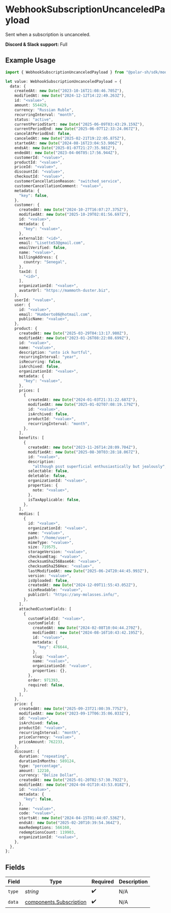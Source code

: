 # WebhookSubscriptionUncanceledPayload

Sent when a subscription is uncanceled.

**Discord & Slack support:** Full

## Example Usage

```typescript
import { WebhookSubscriptionUncanceledPayload } from "@polar-sh/sdk/models/components/webhooksubscriptionuncanceledpayload.js";

let value: WebhookSubscriptionUncanceledPayload = {
  data: {
    createdAt: new Date("2023-10-16T21:08:46.705Z"),
    modifiedAt: new Date("2024-12-12T14:22:49.263Z"),
    id: "<value>",
    amount: 554429,
    currency: "Russian Ruble",
    recurringInterval: "month",
    status: "active",
    currentPeriodStart: new Date("2025-06-09T03:43:29.159Z"),
    currentPeriodEnd: new Date("2025-06-07T12:33:24.067Z"),
    cancelAtPeriodEnd: false,
    canceledAt: new Date("2025-02-21T19:22:05.875Z"),
    startedAt: new Date("2024-08-16T23:04:53.906Z"),
    endsAt: new Date("2025-01-07T21:27:35.981Z"),
    endedAt: new Date("2023-04-06T05:17:56.944Z"),
    customerId: "<value>",
    productId: "<value>",
    priceId: "<value>",
    discountId: "<value>",
    checkoutId: "<value>",
    customerCancellationReason: "switched_service",
    customerCancellationComment: "<value>",
    metadata: {
      "key": false,
    },
    customer: {
      createdAt: new Date("2024-10-27T16:07:27.375Z"),
      modifiedAt: new Date("2025-10-29T02:01:56.697Z"),
      id: "<value>",
      metadata: {
        "key": "<value>",
      },
      externalId: "<id>",
      email: "Lisette53@gmail.com",
      emailVerified: false,
      name: "<value>",
      billingAddress: {
        country: "Senegal",
      },
      taxId: [
        "<id>",
      ],
      organizationId: "<value>",
      avatarUrl: "https://mammoth-duster.biz",
    },
    userId: "<value>",
    user: {
      id: "<value>",
      email: "Humberto86@hotmail.com",
      publicName: "<value>",
    },
    product: {
      createdAt: new Date("2025-03-29T04:13:17.980Z"),
      modifiedAt: new Date("2023-01-26T08:22:08.699Z"),
      id: "<value>",
      name: "<value>",
      description: "unto ick hurtful",
      recurringInterval: "year",
      isRecurring: false,
      isArchived: false,
      organizationId: "<value>",
      metadata: {
        "key": "<value>",
      },
      prices: [
        {
          createdAt: new Date("2024-01-03T21:31:22.687Z"),
          modifiedAt: new Date("2025-01-02T07:08:19.179Z"),
          id: "<value>",
          isArchived: false,
          productId: "<value>",
          recurringInterval: "month",
        },
      ],
      benefits: [
        {
          createdAt: new Date("2023-11-26T14:28:09.704Z"),
          modifiedAt: new Date("2025-08-30T03:28:18.067Z"),
          id: "<value>",
          description:
            "although psst superficial enthusiastically but jealously",
          selectable: false,
          deletable: false,
          organizationId: "<value>",
          properties: {
            note: "<value>",
          },
          isTaxApplicable: false,
        },
      ],
      medias: [
        {
          id: "<value>",
          organizationId: "<value>",
          name: "<value>",
          path: "/home/user",
          mimeType: "<value>",
          size: 719575,
          storageVersion: "<value>",
          checksumEtag: "<value>",
          checksumSha256Base64: "<value>",
          checksumSha256Hex: "<value>",
          lastModifiedAt: new Date("2025-06-24T20:44:45.993Z"),
          version: "<value>",
          isUploaded: false,
          createdAt: new Date("2024-12-09T11:55:43.052Z"),
          sizeReadable: "<value>",
          publicUrl: "https://any-molasses.info/",
        },
      ],
      attachedCustomFields: [
        {
          customFieldId: "<value>",
          customField: {
            createdAt: new Date("2024-02-08T10:04:44.270Z"),
            modifiedAt: new Date("2024-08-16T10:43:42.195Z"),
            id: "<value>",
            metadata: {
              "key": 476644,
            },
            slug: "<value>",
            name: "<value>",
            organizationId: "<value>",
            properties: {},
          },
          order: 971393,
          required: false,
        },
      ],
    },
    price: {
      createdAt: new Date("2025-09-23T21:00:39.775Z"),
      modifiedAt: new Date("2023-09-17T06:35:06.033Z"),
      id: "<value>",
      isArchived: false,
      productId: "<value>",
      recurringInterval: "month",
      priceCurrency: "<value>",
      priceAmount: 762233,
    },
    discount: {
      duration: "repeating",
      durationInMonths: 589124,
      type: "percentage",
      amount: 12210,
      currency: "Belize Dollar",
      createdAt: new Date("2025-01-20T02:57:30.792Z"),
      modifiedAt: new Date("2024-04-01T10:43:53.018Z"),
      id: "<value>",
      metadata: {
        "key": false,
      },
      name: "<value>",
      code: "<value>",
      startsAt: new Date("2024-04-15T01:44:07.536Z"),
      endsAt: new Date("2025-02-20T10:39:54.364Z"),
      maxRedemptions: 566160,
      redemptionsCount: 119903,
      organizationId: "<value>",
    },
  },
};
```

## Fields

| Field                                                              | Type                                                               | Required                                                           | Description                                                        |
| ------------------------------------------------------------------ | ------------------------------------------------------------------ | ------------------------------------------------------------------ | ------------------------------------------------------------------ |
| `type`                                                             | *string*                                                           | :heavy_check_mark:                                                 | N/A                                                                |
| `data`                                                             | [components.Subscription](../../models/components/subscription.md) | :heavy_check_mark:                                                 | N/A                                                                |